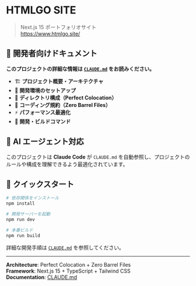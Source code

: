 # HTMLGO SITE

> Next.js 15 ポートフォリオサイト  
> https://www.htmlgo.site/

## 📖 開発者向けドキュメント

**このプロジェクトの詳細な情報は [`CLAUDE.md`](./CLAUDE.md) をお読みください。**

- 🏗️ **プロジェクト概要・アーキテクチャ**
- 🚀 **開発環境のセットアップ**
- 📂 **ディレクトリ構成（Perfect Colocation）**
- 📝 **コーディング規約（Zero Barrel Files）**
- ⚡ **パフォーマンス最適化**
- 🔧 **開発・ビルドコマンド**

## 🤖 AI エージェント対応

このプロジェクトは **Claude Code** が `CLAUDE.md` を自動参照し、プロジェクトのルールや構成を理解できるよう最適化されています。

## 🚀 クイックスタート

```bash
# 依存関係をインストール
npm install

# 開発サーバーを起動
npm run dev

# 本番ビルド
npm run build
```

詳細な開発手順は [`CLAUDE.md`](./CLAUDE.md) を参照してください。

---

**Architecture**: Perfect Colocation + Zero Barrel Files  
**Framework**: Next.js 15 + TypeScript + Tailwind CSS  
**Documentation**: [CLAUDE.md](./CLAUDE.md)
